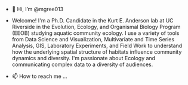 - 👋 Hi, I’m @mgree013
- Welcome! I'm a Ph.D. Candidate in the Kurt E. Anderson lab at UC Riverside in the  Evolution, Ecology, and Organismal Biology Program (EEOB) studying aquatic community ecology. I use a variety of tools from Data Science and Visualization, Multivariate and Time Series Analysis, GIS, Laboratory Experiments, and Field Work to understand how the underlying spatial structure of habitats influence community dynamics and diversity. I'm passionate about Ecology and communicating complex data to a diversity of audiences.


- 📫 How to reach me ...

<!---
mgree013/mgree013 is a ✨ special ✨ repository because its `README.md` (this file) appears on your GitHub profile.
You can click the Preview link to take a look at your changes.
--->
